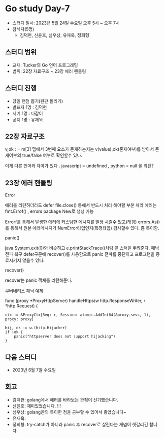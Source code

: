 # Go study Day-7
- 스터디 일시: 2023년 5월 24일 수요일 오후 5시 ~ 오후 7시
- 참석자(5명) 
    - 김덕현, 신윤호, 심우상, 유재욱, 정회형

## 스터디 범위
- 교재: Tucker의 Go 언어 프로그래밍
- 범위: 22장 자료구조 ~ 23장 에러 핸들링

## 스터디 진행
- 당일 랜덤 뽑기(원판 돌리기)
- 발표자 1명 : 김덕현
- 서기 1명 : 다같이
- 공지 1명 : 유재욱

## 22장 자료구조

v,ok : = m[3] 
맵에서 3번째 요소가 존재하는지는  v(value),ok(존재여부)를 받아서 존재여부의 true/false
여부로 확인할수 있다. 

이게 다른 언어와 차이가 있다 . javascript = undefined , python = null 을 리턴?



## 23장 에러 핸들링

Error 

에러를 리턴하더라도 defer file.close() 통해서 반드시 처리 해야할 부분 처리 
에러는 fmt.Errof() , errors package New로 생성 가능

Errorf를 통해서 발생한 에러에 커스텀한 메시지를 발생 시킬수 있고(래핑)
errors.As() 를 통해서 원본 에러메시지가 NumError타입인지(특정타입) 검사할수 있다. 
좀 특이함.

panic()

java System.exit(0)와 비슷하고 e.printStackTrace()처럼 콜 스택을 뿌려준다.
패닉 전파 복구 
 defer구문에 recover()를 사용함으로 panic 전파를 중단하고 프로그램을 종료시키지 않을수 있다.
 

recover()

recover는 panic 객체를 리턴해준다.

쿠버네티스 패닉 예제

func (proxy *ProxyHttpServer) handleHttps(w http.ResponseWriter, r *http.Request) {
	
    ctx := &ProxyCtx{Req: r, Session: atomic.AddInt64(&proxy.sess, 1), proxy: proxy}

	hij, ok := w.(http.Hijacker)
	if !ok {
		panic("httpserver does not support hijacking")
	}



## 다음 스터디
- 2023년 6월 7일 수요일

## 회고
- 김덕현: golang에서 에러를 바라보는 관점이 신기했습니다.
- 신윤호: 재미있었습니다. !!! 
- 심우상: golang만의 특이한 점을 공부할 수 있어서 좋았습니다~
- 유재욱:
- 정회형: try-catch가 아니라 panic 후 recover로 살린다는 개념이 헷갈리긴 합니다.
